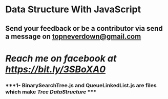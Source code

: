 # Data Structure With JavaScript
## Send your feedback or be a contributor via send a message on topneverdown@gmail.com
# ***Reach me on facebook at https://bit.ly/3SBoXA0***
### ***1- BinarySearchTree.js and QueueLinkedList.js are files which make _Tree DataStructure_ ***
